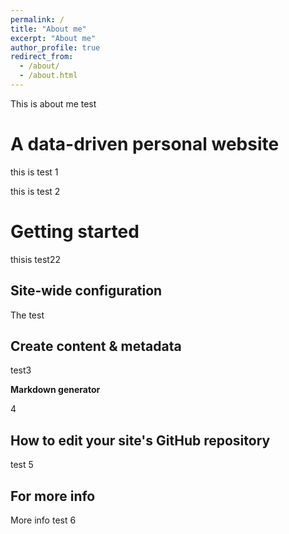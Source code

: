 ```yaml
---
permalink: /
title: "About me"
excerpt: "About me"
author_profile: true
redirect_from: 
  - /about/
  - /about.html
---
```


This is about me test

A data-driven personal website
======
this is test 1

this is test 2

Getting started
======
thisis test22

Site-wide configuration
------
The test

Create content & metadata
------
test3

**Markdown generator**

4

How to edit your site's GitHub repository
------
test 5


For more info
------
More info test 6
